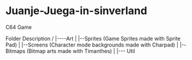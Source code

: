 # Juanje-Juega-in-sinverland
C64 Game

Folder Description
/
|----Art
|	|--Sprites (Game Sprites made with Sprite Pad)
| 	|--Screens (Character mode backgrounds made with Charpad)
| 	|--Bitmaps (Bitmap arts made with Timanthes)
|
|--- Util


